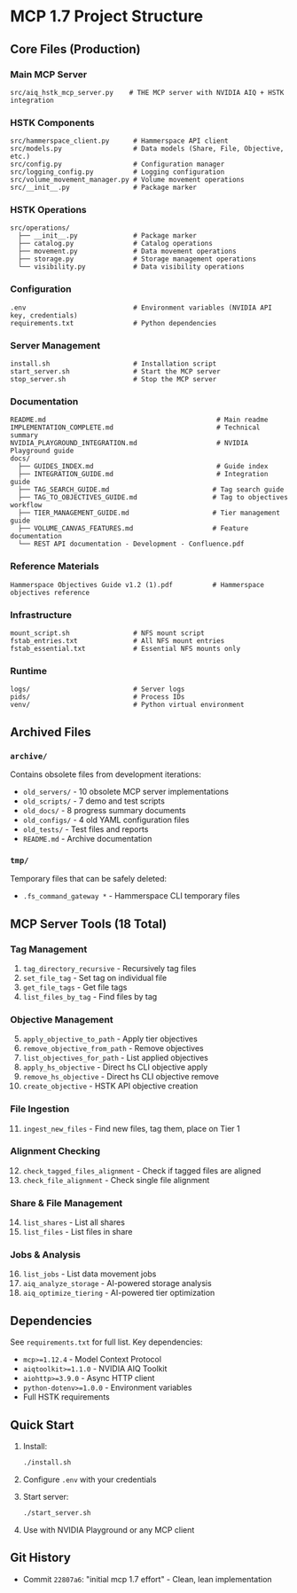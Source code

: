 # MCP 1.7 Project Structure

## Core Files (Production)

### Main MCP Server
```
src/aiq_hstk_mcp_server.py    # THE MCP server with NVIDIA AIQ + HSTK integration
```

### HSTK Components
```
src/hammerspace_client.py      # Hammerspace API client
src/models.py                  # Data models (Share, File, Objective, etc.)
src/config.py                  # Configuration manager
src/logging_config.py          # Logging configuration
src/volume_movement_manager.py # Volume movement operations
src/__init__.py                # Package marker
```

### HSTK Operations
```
src/operations/
  ├── __init__.py              # Package marker
  ├── catalog.py               # Catalog operations
  ├── movement.py              # Data movement operations
  ├── storage.py               # Storage management operations
  └── visibility.py            # Data visibility operations
```

### Configuration
```
.env                           # Environment variables (NVIDIA API key, credentials)
requirements.txt               # Python dependencies
```

### Server Management
```
install.sh                     # Installation script
start_server.sh                # Start the MCP server
stop_server.sh                 # Stop the MCP server
```

### Documentation
```
README.md                                           # Main readme
IMPLEMENTATION_COMPLETE.md                          # Technical summary
NVIDIA_PLAYGROUND_INTEGRATION.md                    # NVIDIA Playground guide
docs/
  ├── GUIDES_INDEX.md                               # Guide index
  ├── INTEGRATION_GUIDE.md                          # Integration guide
  ├── TAG_SEARCH_GUIDE.md                          # Tag search guide
  ├── TAG_TO_OBJECTIVES_GUIDE.md                   # Tag to objectives workflow
  ├── TIER_MANAGEMENT_GUIDE.md                     # Tier management guide
  ├── VOLUME_CANVAS_FEATURES.md                    # Feature documentation
  └── REST API documentation - Development - Confluence.pdf
```

### Reference Materials
```
Hammerspace Objectives Guide v1.2 (1).pdf          # Hammerspace objectives reference
```

### Infrastructure
```
mount_script.sh                # NFS mount script
fstab_entries.txt              # All NFS mount entries
fstab_essential.txt            # Essential NFS mounts only
```

### Runtime
```
logs/                          # Server logs
pids/                          # Process IDs
venv/                          # Python virtual environment
```

## Archived Files

### `archive/`
Contains obsolete files from development iterations:
- `old_servers/` - 10 obsolete MCP server implementations
- `old_scripts/` - 7 demo and test scripts
- `old_docs/` - 8 progress summary documents
- `old_configs/` - 4 old YAML configuration files
- `old_tests/` - Test files and reports
- `README.md` - Archive documentation

### `tmp/`
Temporary files that can be safely deleted:
- `.fs_command_gateway *` - Hammerspace CLI temporary files

## MCP Server Tools (18 Total)

### Tag Management
1. `tag_directory_recursive` - Recursively tag files
2. `set_file_tag` - Set tag on individual file
3. `get_file_tags` - Get file tags
4. `list_files_by_tag` - Find files by tag

### Objective Management
5. `apply_objective_to_path` - Apply tier objectives
6. `remove_objective_from_path` - Remove objectives
7. `list_objectives_for_path` - List applied objectives
8. `apply_hs_objective` - Direct hs CLI objective apply
9. `remove_hs_objective` - Direct hs CLI objective remove
10. `create_objective` - HSTK API objective creation

### File Ingestion
11. `ingest_new_files` - Find new files, tag them, place on Tier 1

### Alignment Checking
12. `check_tagged_files_alignment` - Check if tagged files are aligned
13. `check_file_alignment` - Check single file alignment

### Share & File Management
14. `list_shares` - List all shares
15. `list_files` - List files in share

### Jobs & Analysis
16. `list_jobs` - List data movement jobs
17. `aiq_analyze_storage` - AI-powered storage analysis
18. `aiq_optimize_tiering` - AI-powered tier optimization

## Dependencies

See `requirements.txt` for full list. Key dependencies:
- `mcp>=1.12.4` - Model Context Protocol
- `aiqtoolkit>=1.1.0` - NVIDIA AIQ Toolkit
- `aiohttp>=3.9.0` - Async HTTP client
- `python-dotenv>=1.0.0` - Environment variables
- Full HSTK requirements

## Quick Start

1. Install:
   ```bash
   ./install.sh
   ```

2. Configure `.env` with your credentials

3. Start server:
   ```bash
   ./start_server.sh
   ```

4. Use with NVIDIA Playground or any MCP client

## Git History
- Commit `22807a6`: "initial mcp 1.7 effort" - Clean, lean implementation

